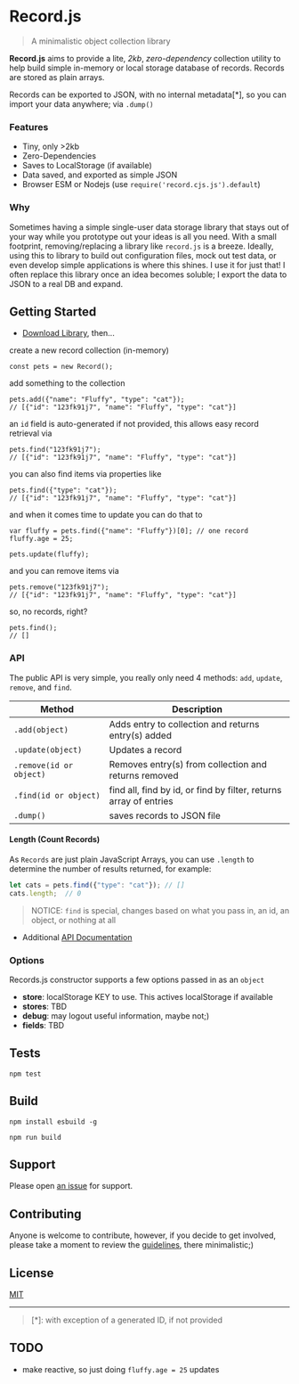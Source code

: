 # Record.js

> A minimalistic object collection library

**Record.js** aims to provide a lite, *2kb*, *zero-dependency* collection utility to help build simple in-memory or local storage database of records.  Records are stored as plain arrays.

Records can be exported to JSON, with no internal metadata[*], so you can import your data anywhere; via `.dump()`

### Features

- Tiny, only >2kb
- Zero-Dependencies
- Saves to LocalStorage (if available)
- Data saved, and exported as simple JSON
- Browser ESM or Nodejs (use `require('record.cjs.js').default`)

### Why

Sometimes having a simple single-user data storage library that stays out of your way while you prototype out your ideas is all you need.  With a small footprint, removing/replacing a library like `record.js` is a breeze.  Ideally, using this to library to build out configuration files, mock out test data, or even develop simple applications is where this shines.  I use it for just that!  I often replace this library once an idea becomes soluble; I export the data to JSON to a real DB and expand.

## Getting Started

- [Download Library](https://raw.githubusercontent.com/n2geoff/record.js/master/dist/record.min.js), then...


create a new record collection (in-memory)

    const pets = new Record();

add something to the collection

    pets.add({"name": "Fluffy", "type": "cat"});
    // [{"id": "123fk91j7", "name": "Fluffy", "type": "cat"}]

an `id` field is auto-generated if not provided, this allows easy record retrieval via

    pets.find("123fk91j7");
    // [{"id": "123fk91j7", "name": "Fluffy", "type": "cat"}]

you can also find items via properties like

    pets.find({"type": "cat"});
    // [{"id": "123fk91j7", "name": "Fluffy", "type": "cat"}]

and when it comes time to update you can do that to

    var fluffy = pets.find({"name": "Fluffy"})[0]; // one record
    fluffy.age = 25;

    pets.update(fluffy);

and you can remove items via

    pets.remove("123fk91j7");
    // [{"id": "123fk91j7", "name": "Fluffy", "type": "cat"}]

so, no records, right?

    pets.find();
    // []

### API

The public API is very simple, you really only need 4 methods: `add`, `update`, `remove`, and `find`.

| Method | Description |
|---|---|
| `.add(object)`       | Adds entry to collection and returns entry(s) added |
| `.update(object)`    | Updates a record |
| `.remove(id or object)` | Removes entry(s) from collection and returns removed |
| `.find(id or object)`   | find all, find by id, or find by filter, returns array of entries |
| `.dump()`   | saves records to JSON file |

#### Length (Count Records)
As `Records` are just plain JavaScript Arrays, you can use `.length` to determine the number of results returned, for example:

```js
let cats = pets.find({"type": "cat"}); // []
cats.length;  // 0
```

> NOTICE: `find` is special, changes based on what you pass in, an id, an object, or nothing at all
- Additional [API Documentation](docs/api.md)

### Options

Records.js constructor supports a few options passed in as an `object`

- **store**: localStorage KEY to use. This actives localStorage if available
- **stores**: TBD
- **debug**: may logout useful information, maybe not;)
- **fields**: TBD

## Tests

    npm test

## Build

    npm install esbuild -g

    npm run build

## Support

Please open [an issue](https://github.com/n2geoff/record.js/issues/new) for support.

## Contributing

Anyone is welcome to contribute, however, if you decide to get involved, please take a moment to review the [guidelines](CONTRIBUTING.md), there minimalistic;)

## License

[MIT](LICENSE)

---

> [*]: with exception of a generated ID, if not provided

## TODO

- make reactive, so just doing `fluffy.age = 25` updates
